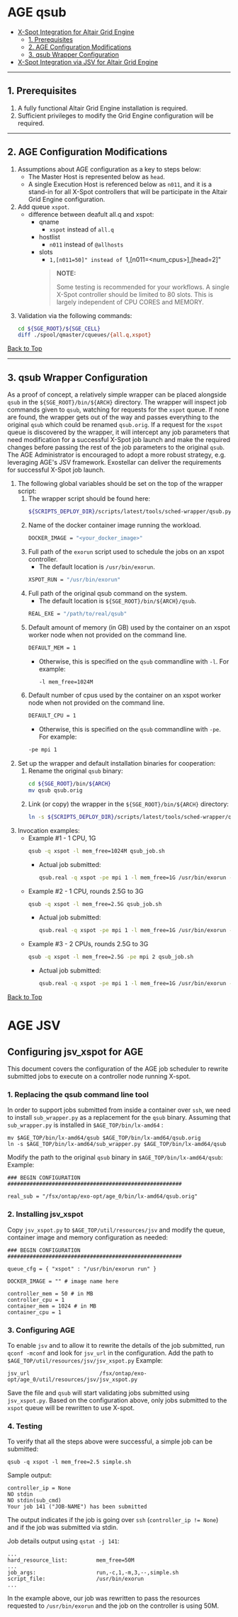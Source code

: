 # AGE qsub

- [X-Spot Integration for Altair Grid Engine](#age-qsub)
  - [1. Prerequisites](#1-prerequisites)
  - [2. AGE Configuration Modifications](#2-age-configuration-modifications)
  - [3. qsub Wrapper Configuration](#3-qsub-wrapper-configuration)
- [X-Spot Integration via JSV for Altair Grid Engine](#age-jsv)

___

## 1. Prerequisites

  1. A fully functional Altair Grid Engine installation is required.
  1. Sufficient privileges to modify the Grid Engine configuration will be required.

___

## 2. AGE Configuration Modifications

  1. Assumptions about AGE configuration as a key to steps below:
     - The Master Host is represented below as `head`.
     - A single Execution Host is referenced below as `n011`, and it is a stand-in for all X-Spot controllers that will be participate in the Altair Grid Engine configuration.
  1. Add queue `xspot`.
     - difference between deafult all.q and xspot:
       * qname
         - `xspot` instead of `all.q`
       * hostlist
         - `n011` instead of `@allhosts`
       * slots
         - `1,[n011=50]" instead of `1,[n011=<num_cpus>],[head=2]"
         > **NOTE:**
         >
         >   Some testing is recommended for your workflows. A single X-Spot controller should be limited to 80 slots. This is largely independent of CPU CORES and MEMORY.
  1. Validation via the following commands:
     ```bash
     cd ${SGE_ROOT}/${SGE_CELL}
     diff ./spool/qmaster/cqueues/{all.q,xspot}
     ```

[Back to Top](#age-qsub)

___

## 3. qsub Wrapper Configuration

As a proof of concept, a relatively simple wrapper can be placed alongside `qsub` in the `${SGE_ROOT}/bin/${ARCH}` directory. The wrapper will inspect job commands given to `qsub`, watching for requests for the `xspot` queue. If none are found, the wrapper gets out of the way and passes everything to the original `qsub` which could be renamed `qsub.orig`. If a request for the `xspot` queue is discovered by the wrapper, it will intercept any job parameters that need modification for a successful X-Spot job launch and make the required changes before passing the rest of the job parameters to the original `qsub`. The AGE Administrator is encouraged to adopt a more robust strategy, e.g. leveraging AGE's JSV framework. Exostellar can deliver the requirements for successful X-Spot job launch.

  1. The following global variables should be set on the top of the wrapper script:
     1. The wrapper script should be found here:
        ```bash
        ${SCRIPTS_DEPLOY_DIR}/scripts/latest/tools/sched-wrapper/qsub.py
        ```
	 1. Name of the docker container image running the workload.
        ```bash
        DOCKER_IMAGE = "<your_docker_image>"
        ```
     1. Full path of the `exorun` script used to schedule the jobs on an xspot controller.
        * The default location is `/usr/bin/exorun`.
        ```bash
        XSPOT_RUN = "/usr/bin/exorun"
        ```
     1. Full path of the original qsub command on the system.
        * The default location is `${SGE_ROOT}/bin/${ARCH}/qsub`.
        ```bash
        REAL_EXE = "/path/to/real/qsub"
        ```
     1. Default amount of memory (in GB) used by the container on an xspot worker node when not provided on the command line.
        ```bash
        DEFAULT_MEM = 1
        ```
        * Otherwise, this is specified on the `qsub` commandline with `-l`. For example:
          ```bash
          -l mem_free=1024M
          ```
     1. Default number of cpus used by the container on an xspot worker node when not provided on the command line.
        ```bash
        DEFAULT_CPU = 1
        ```
        * Otherwise, this is specified on the `qsub` commandline with `-pe`. For example:
        ```bash
        -pe mpi 1
        ```
  1. Set up the wrapper and default installation binaries for cooperation:
     1. Rename the original `qsub` binary:
        ```bash
        cd ${SGE_ROOT}/bin/${ARCH}
        mv qsub qsub.orig
        ```
     1. Link (or copy) the wrapper in the `${SGE_ROOT}/bin/${ARCH}` directory:
        ```bash
        ln -s ${SCRIPTS_DEPLOY_DIR}/scripts/latest/tools/sched-wrapper/qsub.py ./qsub
        ```
  1. Invocation examples:
	 - Example #1 - 1 CPU, 1G
       ```bash
       qsub -q xspot -l mem_free=1024M qsub_job.sh
       ```
       * Actual job submitted:
         ```bash
         qsub.real -q xspot -pe mpi 1 -l mem_free=1G /usr/bin/exorun -i <your_docker_image> -c 1 -m 1 -- qsub_job.sh
         ```
	 - Example #2 - 1 CPU, rounds 2.5G to 3G
       ```bash
       qsub -q xspot -l mem_free=2.5G qsub_job.sh
       ```
       * Actual job submitted:
         ```bash
         qsub.real -q xspot -pe mpi 1 -l mem_free=1G /usr/bin/exorun -i <your_docker_image> -c 1 -m 3 -- qsub_job.sh
         ```
	 - Example #3 - 2 CPUs, rounds 2.5G to 3G
       ```bash
       qsub -q xspot -l mem_free=2.5G -pe mpi 2 qsub_job.sh
       ```
       * Actual job submitted:
         ```bash
         qsub.real -q xspot -pe mpi 1 -l mem_free=1G /usr/bin/exorun -i <your_docker_image> -c 2 -m 3 -- qsub_job.sh
         ```

[Back to Top](#age-qsub)

# AGE JSV

## Configuring jsv_xspot for AGE

This document covers the configuration of the AGE job scheduler to rewrite submitted jobs to execute on a controller node running X-spot.
### 1. Replacing the qsub command line tool
In order to support jobs submitted from inside a container over `ssh`, we need to install `sub_wrapper.py` as a replacement for the `qsub` binary. 
Assuming that `sub_wrapper.py` is installed in `$AGE_TOP/bin/lx-amd64` :

```
mv $AGE_TOP/bin/lx-amd64/qsub $AGE_TOP/bin/lx-amd64/qsub.orig
ln -s $AGE_TOP/bin/lx-amd64/sub_wrapper.py $AGE_TOP/bin/lx-amd64/qsub
```

Modify the path to the original `qsub` binary in `$AGE_TOP/bin/lx-amd64/qsub`:
Example:

```
### BEGIN CONFIGURATION #######################################################

real_sub = "/fsx/ontap/exo-opt/age_0/bin/lx-amd64/qsub.orig"
```

### 2. Installing jsv_xspot
Copy `jsv_xspot.py` to `$AGE_TOP/util/resources/jsv` and modify the queue, container image and memory configuration as needed:

```
### BEGIN CONFIGURATION #######################################################

queue_cfg = { "xspot" : "/usr/bin/exorun run" }

DOCKER_IMAGE = "" # image name here

controller_mem = 50 # in MB
controller_cpu = 1
container_mem = 1024 # in MB
container_cpu = 1
```

### 3. Configuring AGE
To enable `jsv` and to allow it to rewrite the details of the job submitted, run `qconf -mconf` and look for `jsv_url` in the configuration.
Add the path to `$AGE_TOP/util/resources/jsv/jsv_xspot.py`
Example:

```
jsv_url                      /fsx/ontap/exo-opt/age_0/util/resources/jsv/jsv_xspot.py
```

Save the file and `qsub` will start validating jobs submitted using `jsv_xspot.py`. 
Based on the configuration above, only jobs submitted to the `xspot` queue will be rewritten to use X-spot.

### 4. Testing
To verify that all the steps above were successful, a simple job can be submitted:

```
qsub -q xspot -l mem_free=2.5 simple.sh
```

Sample output:

```
controller_ip = None
NO stdin
NO stdin(sub_cmd)
Your job 141 ("JOB-NAME") has been submitted
```

The output indicates if the job is going over `ssh` (`controller_ip != None`) and if the job was submitted via stdin.

Job details output using `qstat -j 141`:

```
...
hard_resource_list:         mem_free=50M
...
job_args:                   run,-c,1,-m,3,--,simple.sh
script_file:                /usr/bin/exorun
...
```

In the example above, our job was rewritten to pass the resources requested to `/usr/bin/exorun` and the job on the controller is using 50M.
 

